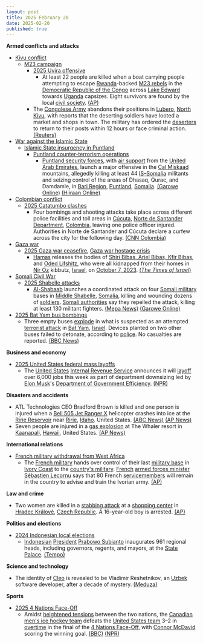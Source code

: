 ```yaml
---
layout: post
title: 2025 February 20
date: 2025-02-20
published: true
---
```



**Armed conflicts and attacks**

* [Kivu conflict](https://en.wikipedia.org/wiki/Kivu_conflict "Kivu conflict")
  + [M23 campaign](https://en.wikipedia.org/wiki/M23_campaign_%282022%E2%80%93present%29 "M23 campaign (2022–present)")
    - [2025 Uvira offensive](https://en.wikipedia.org/wiki/2025_Uvira_offensive "2025 Uvira offensive")
      * At least 22 people are killed when a boat carrying people attempting to escape [Rwanda](https://en.wikipedia.org/wiki/Rwanda_Defence_Force "Rwanda Defence Force")-backed [M23 rebels](https://en.wikipedia.org/wiki/March_23_Movement "March 23 Movement") in the [Democratic Republic of the Congo](https://en.wikipedia.org/wiki/Democratic_Republic_of_the_Congo "Democratic Republic of the Congo") across [Lake Edward](https://en.wikipedia.org/wiki/Lake_Edward "Lake Edward") towards [Uganda](https://en.wikipedia.org/wiki/Uganda "Uganda") capsizes. Eight survivors are found by the local [civil society](https://en.wikipedia.org/wiki/Civil_society "Civil society"). [(AP)](https://apnews.com/article/congo-boat-capsizes-m23-rebel-advance-rwanda-44551419da669ec5095ec3129f955ca6)
    - The [Congolese Army](https://en.wikipedia.org/wiki/Armed_Forces_of_the_Democratic_Republic_of_the_Congo "Armed Forces of the Democratic Republic of the Congo") abandons their positions in [Lubero](https://en.wikipedia.org/wiki/Lubero "Lubero"), [North Kivu](https://en.wikipedia.org/wiki/North_Kivu "North Kivu"), with reports that the deserting soldiers have looted a market and shops in town. The military has ordered the [deserters](https://en.wikipedia.org/wiki/Desertion "Desertion") to return to their posts within 12 hours or face criminal action. [(Reuters)](https://www.reuters.com/world/africa/congo-army-runaways-loot-sow-panic-north-kivu-town-2025-02-20/)
* [War against the Islamic State](https://en.wikipedia.org/wiki/War_against_the_Islamic_State "War against the Islamic State")
  + [Islamic State insurgency in Puntland](https://en.wikipedia.org/wiki/Islamic_State_insurgency_in_Puntland "Islamic State insurgency in Puntland")
    - [Puntland counter-terrorism operations](https://en.wikipedia.org/wiki/Puntland_counter-terrorism_operations "Puntland counter-terrorism operations")
      * [Puntland security forces](https://en.wikipedia.org/wiki/Puntland_Security_Force "Puntland Security Force"), with [air support](https://en.wikipedia.org/wiki/Close_air_support "Close air support") from the [United Arab Emirates](https://en.wikipedia.org/wiki/United_Arab_Emirates_Air_Force "United Arab Emirates Air Force"), launch a major offensive in the [Cal Miskaad](https://en.wikipedia.org/wiki/Cal_Miskaad "Cal Miskaad") mountains, allegedly killing at least 44 [IS–Somalia](https://en.wikipedia.org/wiki/Islamic_State_%E2%80%93_Somalia_Province "Islamic State – Somalia Province") militants and seizing control of the areas of Dhasaq, Qurac, and Damdamle, in [Bari Region](https://en.wikipedia.org/wiki/Bari_Region "Bari Region"), [Puntland](https://en.wikipedia.org/wiki/Puntland "Puntland"), [Somalia](https://en.wikipedia.org/wiki/Somalia "Somalia"). [(Garowe Online)](https://garoweonline.com/en/news/somalia/puntland-forces-seize-key-mountain-strongholds-from-isis-in-major-offensive) [(Hiiraan Online)](https://www.hiiraan.com/news4/2025/Feb/200336/puntland_forces_uae_airstrikes_kill_44_isis_fighters_in_major_offensive.aspx)
* [Colombian conflict](https://en.wikipedia.org/wiki/Colombian_conflict "Colombian conflict")
  + [2025 Catatumbo clashes](https://en.wikipedia.org/wiki/2025_Catatumbo_clashes "2025 Catatumbo clashes")
    - Four bombings and shooting attacks take place across different police facilities and toll areas in [Cúcuta](https://en.wikipedia.org/wiki/C%C3%BAcuta "Cúcuta"), [Norte de Santander Department](https://en.wikipedia.org/wiki/Norte_de_Santander_Department "Norte de Santander Department"), [Colombia](https://en.wikipedia.org/wiki/Colombia "Colombia"), leaving one police officer injured. Authorities in Norte de Santander and Cúcuta declare a curfew across the city for the following day. [(CNN Colombia)](https://cnnespanol.cnn.com/2025/02/20/colombia/toque-de-queda-cucuta-ataques-explosivos-orix)
* [Gaza war](https://en.wikipedia.org/wiki/Gaza_war "Gaza war")
  + [2025 Gaza war ceasefire](https://en.wikipedia.org/wiki/2025_Gaza_war_ceasefire "2025 Gaza war ceasefire"), [Gaza war hostage crisis](https://en.wikipedia.org/wiki/Gaza_war_hostage_crisis "Gaza war hostage crisis")
    - [Hamas](https://en.wikipedia.org/wiki/Hamas "Hamas") releases the bodies of [Shiri Bibas, Ariel Bibas, Kfir Bibas](https://en.wikipedia.org/wiki/Kidnapping_of_the_Bibas_family "Kidnapping of the Bibas family"), and [Oded Lifshitz](https://en.wikipedia.org/wiki/Oded_Lifshitz "Oded Lifshitz"), who were all kidnapped from their homes in [Nir Oz](https://en.wikipedia.org/wiki/Nir_Oz "Nir Oz") kibbutz, [Israel](https://en.wikipedia.org/wiki/Israel "Israel"), on [October 7, 2023](https://en.wikipedia.org/wiki/Nir_Oz_attack "Nir Oz attack"). [(*The Times of Israel*)](https://www.timesofisrael.com/shiri-ariel-and-kfir-bibas-oded-lifshitz-named-as-the-slain-hostages-to-return-thursday/#openwebComments)
* [Somali Civil War](https://en.wikipedia.org/wiki/Somali_Civil_War_%282009%E2%80%93present%29 "Somali Civil War (2009–present)")
  + [2025 Shabelle attacks](https://en.wikipedia.org/wiki/2025_Shabelle_attacks "2025 Shabelle attacks")
    - [Al-Shabaab](https://en.wikipedia.org/wiki/Al-Shabaab_%28militant_group%29 "Al-Shabaab (militant group)") launches a coordinated attack on four [Somali military](https://en.wikipedia.org/wiki/Somali_Armed_Forces "Somali Armed Forces") bases in [Middle Shabelle](https://en.wikipedia.org/wiki/Middle_Shabelle "Middle Shabelle"), [Somalia](https://en.wikipedia.org/wiki/Somalia "Somalia"), killing and wounding dozens of [soldiers](https://en.wikipedia.org/wiki/Somali_National_Army "Somali National Army"). [Somali authorities](https://en.wikipedia.org/wiki/Federal_Government_of_Somalia "Federal Government of Somalia") say they repelled the attack, killing at least 130 militant fighters. [(Mepa News)](https://www.mepanews.com/somalide-askeri-uslere-es-zamanli-saldirilar-1-71085h.htm) [(Garowe Online)](https://garoweonline.com/en/news/somalia/somali-army-repels-al-shabaab-attack-kills-130-in-middle-shabelle-region)
* [2025 Bat Yam bus bombings](https://en.wikipedia.org/wiki/2025_Bat_Yam_bus_bombings "2025 Bat Yam bus bombings")
  + Three empty buses [explode](https://en.wikipedia.org/wiki/Bus_bombing "Bus bombing") in what is suspected as an attempted [terrorist attack](https://en.wikipedia.org/wiki/Terrorist_attack "Terrorist attack") in [Bat Yam](https://en.wikipedia.org/wiki/Bat_Yam "Bat Yam"), [Israel](https://en.wikipedia.org/wiki/Israel "Israel"). Devices planted on two other buses failed to detonate, according to [police](https://en.wikipedia.org/wiki/Israel_Police "Israel Police"). No casualties are reported. [(BBC News)](https://www.bbc.co.uk/news/articles/cwydln190xqo)

**Business and economy**

* [2025 United States federal mass layoffs](https://en.wikipedia.org/wiki/2025_United_States_federal_mass_layoffs "2025 United States federal mass layoffs")
  + The [United States](https://en.wikipedia.org/wiki/United_States "United States") [Internal Revenue Service](https://en.wikipedia.org/wiki/Internal_Revenue_Service "Internal Revenue Service") announces it will [layoff](https://en.wikipedia.org/wiki/Layoff "Layoff") over 6,000 jobs this week as part of department downsizing led by [Elon Musk](https://en.wikipedia.org/wiki/Elon_Musk "Elon Musk")'s [Department of Government Efficiency](https://en.wikipedia.org/wiki/Department_of_Government_Efficiency "Department of Government Efficiency"). [(NPR)](https://www.npr.org/2025/02/20/nx-s1-5304220/irs-job-cuts-doge-tax-season)

**Disasters and accidents**

* ATL Technologies CEO Bradford Brown is killed and one person is injured when a [Bell 505 Jet Ranger X](https://en.wikipedia.org/wiki/Bell_505_Jet_Ranger_X "Bell 505 Jet Ranger X") helicopter crashes into ice at the [Ririe Reservoir](https://en.wikipedia.org/wiki/Ririe_Reservoir "Ririe Reservoir") near [Ririe](https://en.wikipedia.org/wiki/Ririe%2C_Idaho "Ririe, Idaho"), [Idaho](https://en.wikipedia.org/wiki/Idaho "Idaho"). United States. [(ABC News)](https://www.abc4.com/news/local-news/utah-ceo-killed-in-east-idaho-helicopter-crash/) [(AP News)](https://apnews.com/article/helicopter-crash-idaho-ice-8d07e250b099eb929d884d73e1ea98c3)
* Seven people are injured in a [gas explosion](https://en.wikipedia.org/wiki/Gas_explosion "Gas explosion") at The Whaler resort in [Kaanapali](https://en.wikipedia.org/wiki/Kaanapali%2C_Hawaii "Kaanapali, Hawaii"), [Hawaii](https://en.wikipedia.org/wiki/Hawaii "Hawaii"), United States. [(AP News)](https://apnews.com/article/resort-condo-explosion-hawaii-9792a90c4c86f26e2f100d771fe57786)

**International relations**

* [French military withdrawal from West Africa](https://en.wikipedia.org/wiki/French_military_withdrawal_from_West_Africa_%282022%E2%80%93present%29 "French military withdrawal from West Africa (2022–present)")
  + The [French military](https://en.wikipedia.org/wiki/French_Armed_Forces "French Armed Forces") hands over control of their last [military base](https://en.wikipedia.org/wiki/Military_base "Military base") in [Ivory Coast](https://en.wikipedia.org/wiki/Ivory_Coast "Ivory Coast") to the [country's military](https://en.wikipedia.org/wiki/Armed_Forces_of_the_Republic_of_Ivory_Coast "Armed Forces of the Republic of Ivory Coast"). [French](https://en.wikipedia.org/wiki/France "France") [armed forces minister](https://en.wikipedia.org/wiki/Minister_of_the_Armed_Forces_%28France%29 "Minister of the Armed Forces (France)") [Sébastien Lecornu](https://en.wikipedia.org/wiki/S%C3%A9bastien_Lecornu "Sébastien Lecornu") says that 80 French [servicemembers](https://en.wikipedia.org/wiki/Military_personnel "Military personnel") will remain in the country to advise and train the Ivorian army. [(AP)](https://apnews.com/article/french-troops-ivory-coast-e2c46d7802041a5bc474e9edee7206c4)

**Law and crime**

* Two women are killed in a [stabbing attack](https://en.wikipedia.org/wiki/Stabbing_attack "Stabbing attack") at a [shopping center](https://en.wikipedia.org/wiki/Shopping_center "Shopping center") in [Hradec Králové](https://en.wikipedia.org/wiki/Hradec_Kr%C3%A1lov%C3%A9 "Hradec Králové"), [Czech Republic](https://en.wikipedia.org/wiki/Czech_Republic "Czech Republic"). A 16-year-old boy is arrested. [(AP)](https://apnews.com/article/czech-knife-attack-2-dead-bffcfae37982b538afcb05e8437f4a95)

**Politics and elections**

* [2024 Indonesian local elections](https://en.wikipedia.org/wiki/2024_Indonesian_local_elections "2024 Indonesian local elections")
  + [Indonesian](https://en.wikipedia.org/wiki/Indonesia "Indonesia") [President](https://en.wikipedia.org/wiki/President_of_Indonesia "President of Indonesia") [Prabowo Subianto](https://en.wikipedia.org/wiki/Prabowo_Subianto "Prabowo Subianto") inaugurates 961 regional heads, including governors, regents, and mayors, at the [State Palace](https://en.wikipedia.org/wiki/Istana_Negara_%28Jakarta%29 "Istana Negara (Jakarta)"). [(Tempo)](https://en.tempo.co/read/1977690/prabowo-officially-inaugurates-961-regional-heads)

**Science and technology**

* The identity of [Cleo](https://en.wikipedia.org/wiki/Cleo_%28mathematician%29 "Cleo (mathematician)") is revealed to be Vladimir Reshetnikov, an [Uzbek](https://en.wikipedia.org/wiki/Uzbeks "Uzbeks") software developer, after a decade of mystery. [(Meduza)](https://leudqmqvebuspimd.1tw.live/feature/2025/02/20/polzovateli-bolshe-desyati-let-vyyasnyali-lichnost-genialnoy-zhenschiny-matematika-kleo)

**Sports**

* [2025 4 Nations Face-Off](https://en.wikipedia.org/wiki/2025_4_Nations_Face-Off "2025 4 Nations Face-Off")
  + Amidst [heightened tensions](https://en.wikipedia.org/wiki/Canada%E2%80%93United_States_relations "Canada–United States relations") between the two nations, the [Canadian](https://en.wikipedia.org/wiki/Canada "Canada") [men's ice hockey team](https://en.wikipedia.org/wiki/Canada_men%27s_national_ice_hockey_team "Canada men's national ice hockey team") defeats the [United States team](https://en.wikipedia.org/wiki/United_States_men%27s_national_ice_hockey_team "United States men's national ice hockey team") 3–2 in [overtime](https://en.wikipedia.org/wiki/Overtime_%28sports%29 "Overtime (sports)") in the final of the [4 Nations Face-Off](https://en.wikipedia.org/wiki/2025_4_Nations_Face-Off "2025 4 Nations Face-Off"), with [Connor McDavid](https://en.wikipedia.org/wiki/Connor_McDavid "Connor McDavid") scoring the winning goal. [(BBC)](https://www.bbc.com/news/articles/ce8ydg04xezo) [(NPR)](https://www.npr.org/2025/02/21/g-s1-50085/canada-united-states-hockey-four-nations-face-off-connor-mcdavid-51st-state)
